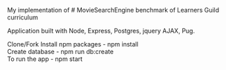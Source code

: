 My implementation of # MovieSearchEngine benchmark of Learners Guild curriculum

Application built with Node, Express, Postgres, jquery AJAX, Pug.  

Clone/Fork
Install npm packages - npm install  
Create database - npm run db:create  
To run the app - npm start  
